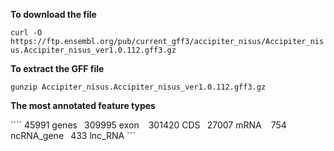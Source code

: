 

**To  download the file**  

```` curl -O https://ftp.ensembl.org/pub/current_gff3/accipiter_nisus/Accipiter_nisus.Accipiter_nisus_ver1.0.112.gff3.gz ````

**To extract the GFF file** 

 ```` gunzip Accipiter_nisus.Accipiter_nisus_ver1.0.112.gff3.gz ````

**The most annotated feature types**

```` 45991 genes ```
```309995 exon ```
``` 301420 CDS```
``` 27007 mRNA ```
``` 754 ncRNA_gene```
``` 433 lnc_RNA ```








